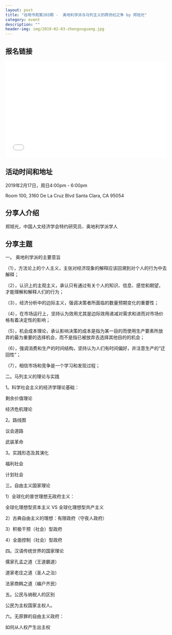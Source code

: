 ```yaml
---
layout: post
title: "谷雨书苑第203期 -  奥地利学派与马列主义的跨世纪之争 by 郑旭光"
category: event
description: ""
header-img: img/2019-02-03-zhengxuguang.jpg
---
```


## 报名链接
<div style="width:100%; text-align:left;" ><iframe src="//eventbrite.com/tickets-external?eid=56390397196&ref=etckt" frameborder="0" height="300" width="100%" vspace="0" hspace="0" marginheight="5" marginwidth="5" scrolling="auto" allowtransparency="true"></iframe></div>

## 活动时间和地址
2019年2月17日，周日4:00pm - 6:00pm

Room 100, 3160 De La Cruz Blvd Santa Clara, CA 95054

## 分享人介绍
郑旭光，中国人文经济学会特约研究员、奥地利学派学人

## 分享主题
一。 奥地利学派的主要意旨 
 
（1），方法论上的个人主义，主张对经济现象的解释应该回溯到对个人的行为中去解释；

（2），认识上的主观主义，承认只有通过有关个人的知识、信息、感觉和期望，才能理解和解释人们的行为；

（3），经济分析中的边际主义，强调决策者所面临的数量预期变化的重要性；

（4），在市场运行上，坚持认为效用尤其是边际效用递减对需求和进而对市场价格有着决定性的影响；

（5），机会成本理论，承认影响决策的成本是指为某一目的而使用生产要素所放弃的最为重要的选择机会，而不是指已被放弃去选择其他目的的机会；

（6），强调消费和生产的时间结构，坚持认为人们有时间偏好，并注意生产的“迂回性”；

（7），相信市场和竞争是一个学习和发现过程；
 
二。马列主义的理论与实践

1。科学社会主义的经济学理论基础：

剩余价值理论

经济危机理论

2。路线图

议会道路

武装革命

3。实践形态及其演化

福利社会

计划社会

三。自由主义国家理论


1）全球化的普世理想无政府主义：

全球化理想型资本主义
VS
全球化理想型共产主义

2）古典自由主义的理想：有限政府（守夜人政府）

3）积极干预（社会）型政府

4）全面控制（社会）型政府

四。汉语传统世界的国家理论

儒家孔孟之道（王道霸道）

道家老庄之道（圣人之治）

法家商韩之道（编户齐民）

五。公民与纳税人的区别

公民为主权国家主权人。

六。无原罪的自由主义政府：

如何从人权产生出主权
